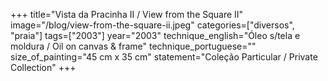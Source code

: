 +++
title="Vista da Pracinha II / View from the Square II"
image="/blog/view-from-the-square-ii.jpeg"
categories=["diversos", "praia"]
tags=["2003"]
year="2003"
technique_english="Óleo s/tela e moldura / Oil on canvas & frame"
technique_portuguese=""
size_of_painting="45 cm x 35 cm"
statement="Coleção Particular / Private Collection"
+++
